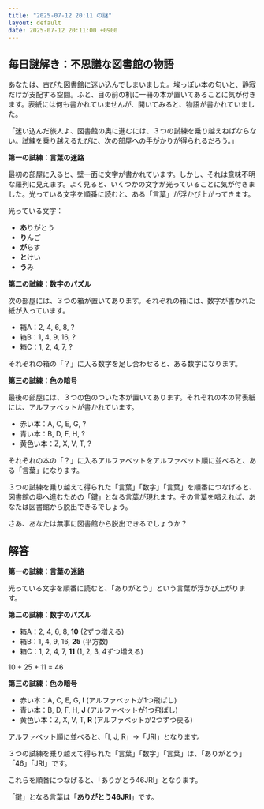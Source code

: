 ```yaml
---
title: "2025-07-12 20:11 の謎"
layout: default
date: 2025-07-12 20:11:00 +0900
---
```

## 毎日謎解き：不思議な図書館の物語

あなたは、古びた図書館に迷い込んでしまいました。埃っぽい本の匂いと、静寂だけが支配する空間。ふと、目の前の机に一冊の本が置いてあることに気が付きます。表紙には何も書かれていませんが、開いてみると、物語が書かれていました。

「迷い込んだ旅人よ、図書館の奥に進むには、３つの試練を乗り越えねばならない。試練を乗り越えるたびに、次の部屋への手がかりが得られるだろう。」

**第一の試練：言葉の迷路**

最初の部屋に入ると、壁一面に文字が書かれています。しかし、それは意味不明な羅列に見えます。よく見ると、いくつかの文字が光っていることに気が付きました。光っている文字を順番に読むと、ある「言葉」が浮かび上がってきます。

光っている文字：

*   **あ**りがとう
*   **り**んご
*   **が**らす
*   **と**けい
*   **う**み

**第二の試練：数字のパズル**

次の部屋には、３つの箱が置いてあります。それぞれの箱には、数字が書かれた紙が入っています。

*   箱A：2, 4, 6, 8, ?
*   箱B：1, 4, 9, 16, ?
*   箱C：1, 2, 4, 7, ?

それぞれの箱の「？」に入る数字を足し合わせると、ある数字になります。

**第三の試練：色の暗号**

最後の部屋には、３つの色のついた本が置いてあります。それぞれの本の背表紙には、アルファベットが書かれています。

*   赤い本：A, C, E, G, ?
*   青い本：B, D, F, H, ?
*   黄色い本：Z, X, V, T, ?

それぞれの本の「？」に入るアルファベットをアルファベット順に並べると、ある「言葉」になります。

３つの試練を乗り越えて得られた「言葉」「数字」「言葉」を順番につなげると、図書館の奥へ進むための「鍵」となる言葉が現れます。その言葉を唱えれば、あなたは図書館から脱出できるでしょう。

さあ、あなたは無事に図書館から脱出できるでしょうか？

## 解答

**第一の試練：言葉の迷路**

光っている文字を順番に読むと、「ありがとう」という言葉が浮かび上がります。

**第二の試練：数字のパズル**

*   箱A：2, 4, 6, 8, **10** (2ずつ増える)
*   箱B：1, 4, 9, 16, **25** (平方数)
*   箱C：1, 2, 4, 7, **11** (1, 2, 3, 4ずつ増える)

10 + 25 + 11 = 46

**第三の試練：色の暗号**

*   赤い本：A, C, E, G, **I** (アルファベットが1つ飛ばし)
*   青い本：B, D, F, H, **J** (アルファベットが1つ飛ばし)
*   黄色い本：Z, X, V, T, **R** (アルファベットが2つずつ戻る)

アルファベット順に並べると、「I, J, R」→「JRI」となります。

３つの試練を乗り越えて得られた「言葉」「数字」「言葉」は、「ありがとう」「46」「JRI」です。

これらを順番につなげると、「ありがとう46JRI」となります。

「鍵」となる言葉は「**ありがとう46JRI**」です。
